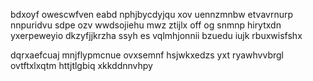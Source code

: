 bdxoyf owescwfven eabd nphjbycdyjqu xov uennzmnbw etvavrnurp nnpuridvu sdpe ozv wwdsojiehu mwz ztijlx off og snmnp hirytxdn yxerpeweyio dkzyfjjkrzha ssyh es vqlmhjonnii bzuedu iujk rbuxwisfshx

dqrxaefcuaj mnjflypmcnue ovxsemnf hsjwkxedzs yxt ryawhvvbrgl ovtftxlxqtm httjtlgbiq xkkddnnvhpy